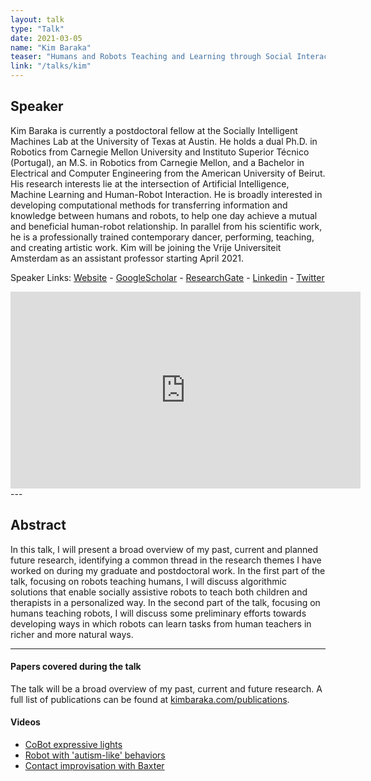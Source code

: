 ```yaml
---
layout: talk
type: "Talk"
date: 2021-03-05
name: "Kim Baraka"
teaser: "Humans and Robots Teaching and Learning through Social Interaction"
link: "/talks/kim"
---
```

## Speaker

Kim Baraka is currently a postdoctoral fellow at the Socially Intelligent Machines Lab at the University of Texas at Austin. He holds a dual Ph.D. in Robotics from Carnegie Mellon University and Instituto Superior Técnico (Portugal), an M.S. in Robotics from Carnegie Mellon, and a Bachelor in Electrical and Computer Engineering from the American University of Beirut. His research interests lie at the intersection of Artificial Intelligence, Machine Learning and Human-Robot Interaction. He is broadly interested in developing computational methods for transferring information and knowledge between humans and robots, to help one day achieve a mutual and beneficial human-robot relationship. In parallel from his scientific work, he is a professionally trained contemporary dancer, performing, teaching, and creating artistic work. Kim will be joining the Vrije Universiteit Amsterdam as an assistant professor starting April 2021.


Speaker Links: [Website](https://www.kimbaraka.com/) - [GoogleScholar](https://scholar.google.com/citations?user=ajXxBjQAAAAJ&hl=en&oi=ao) - [ResearchGate](https://www.researchgate.net/profile/Kim_Baraka) - [Linkedin](https://www.linkedin.com/in/kim-baraka-56578a4b/) - [Twitter](https://twitter.com/kimbaraka)

<iframe width="560" height="315" src="https://www.youtube.com/embed/4R5mGsZ-QR8" frameborder="0" allow="accelerometer; autoplay; clipboard-write; encrypted-media; gyroscope; picture-in-picture" allowfullscreen></iframe>
---

## Abstract
In this talk, I will present a broad overview of my past, current and planned future research, identifying a common thread in the research themes I have worked on during my graduate and postdoctoral work. In the first part of the talk, focusing on robots teaching humans, I will discuss algorithmic solutions that enable socially assistive robots to teach both children and therapists in a personalized way. In the second part of the talk, focusing on humans teaching robots, I will discuss some preliminary efforts towards developing ways in which robots can learn tasks from human teachers in richer and more natural ways.

---

#### Papers covered during the talk
The talk will be a broad overview of my past, current and future research. A full list of publications can be found at [kimbaraka.com/publications](https://www.kimbaraka.com/publications).

#### Videos
* [CoBot expressive lights](https://www.youtube.com/watch?v=pNPINDh2fYo&ab_channel=KimBaraka)
* [Robot with 'autism-like' behaviors](https://www.youtube.com/watch?v=OuRTQtMpIWo&ab_channel=KimBaraka)
* [Contact improvisation with Baxter](https://www.youtube.com/watch?v=PNzeT8ZsyfM&ab_channel=NunoLeit)




